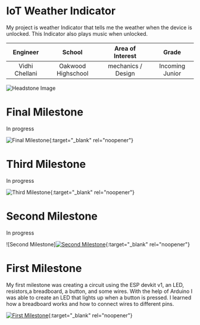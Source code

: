 ﻿# IoT Weather Indicator
 My project is weather Indicator that tells me the weather when the device is unlocked. This Indicator also plays music when unlocked.

| **Engineer** | **School** | **Area of Interest** | **Grade** |
|:--:|:--:|:--:|:--:|
| Vidhi Chellani | Oakwood Highschool | mechanics / Design | Incoming Junior 

![Headstone Image](https://cdn5.vectorstock.com/i/1000x1000/73/54/blank-photo-icon-vector-29557354.jpg)
  
# Final Milestone

In progress

![Final Milestone](https://cdn5.vectorstock.com/i/1000x1000/73/54/blank-photo-icon-vector-29557354.jpg){:target="_blank" rel="noopener"}

# Third Milestone

In progress

![Third Milestone](https://cdn5.vectorstock.com/i/1000x1000/73/54/blank-photo-icon-vector-29557354.jpg){:target="_blank" rel="noopener"}

# Second Milestone

In progress

![Second Milestone][![Second Milestone](https://user-images.githubusercontent.com/86121528/123469458-eac58500-d5a7-11eb-92cb-002482bc4159.png)](https://youtu.be/cwuy_r24nb8 "First Milestone"){:target="_blank" rel="noopener"}

# First Milestone
  
My first milestone was creating a circuit using the ESP devkit v1, an LED, resistors,a breadboard, a button, and some wires. With the help of Arduino I was able to create an LED that lights up when a button is pressed. I learned how a breadboard works and how to connect wires to different pins.

[![First Milestone](https://user-images.githubusercontent.com/86121528/123469458-eac58500-d5a7-11eb-92cb-002482bc4159.png)](https://youtu.be/cwuy_r24nb8 "First Milestone"){:target="_blank" rel="noopener"}
